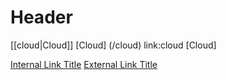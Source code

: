 <!-- TITLE: Home -->
<!-- SUBTITLE: A quick summary of Home -->

# Header

[[cloud|Cloud]]
[Cloud] (/cloud)
link:cloud [Cloud]

[Internal Link Title](/path/to/page)
[External Link Title](https://www.google.com/)